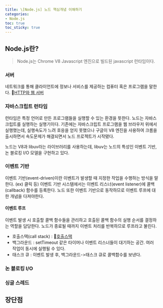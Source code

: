```yaml
---
title: \[Node.js] 노드 핵심개념 이해하기
categories:
- Node.js
toc: true
toc_sticky: true
---
```


## Node.js란?

> Node.js는 Chrome V8 Javascript 엔진으로 빌드된 javascript 런타임이다.

### 서버

네트워크를 통해 클라이언트에 정보나 서비스를 제공하는 컴퓨터 혹은 프로그램을 말한다.
🔗<a href="https://stothey0804.github.io/etc/http-server/">HTTP와 웹 서버</a>


### 자바스크립트 런타임

런타임은 특정 언어로 만든 프로그램들을 실행할 수 있는 환경을 뜻한다. 노드는 자바스크립트를 실행하는 실행기이다.
기존에는 자바스크립트 프로그램을 웹 브라우저 위에서 실행했는데, 실행속도가 느려 호응을 얻지 못했으나
구글이 V8 엔진을 사용하여 크롬을 출시하면서 속도문제가 해결되면서 노드 프로젝트가 시작됐다.

노드는 V8과 libuv라는 라이브러리를 사용하는데, libuv는 노드의 특성인 이벤트 기반, 논 블로킹 I/O 모델을 구현하고 있다.


### 이벤트 기반

이벤트 기반(event-driven)이란 이벤트가 발생할 때 지정한 작업을 수행하는 방식을 말한다. (ex) 클릭 등)
이벤트 기반 시스템에서는 이벤트 리스너(event listener)에 콜백(callback) 함수를 등록한다. 
노드 또한 이벤트 기반으로 동작하므로 이벤트 루프에 대한 개념을 다져야한다.


#### 이벤트 루프

이벤트 발생 시 호출할 콜백 함수들을 관리하고 호출된 콜백 함수의 실행 순서를 결정하는 역할을 담당한다. 노드가 종료될 때까지 이벤트 처리를 반복하므로 루프라고 불린다.

* 호출스택(call stack) : 🔗<a href="https://stothey0804.github.io/javascript/callstack/">호출스택</a>
* 백그라운드 : setTimeout 같은 타이머나 이벤트 리스너들이 대기하는 공간. 여러 작업이 동시에 실행될 수 있다.
* 태스크 큐 : 이벤트 발생 후, 백그라운드->태스크 큐로 콜백함수를 보낸다. 


### 논 블로킹 I/O

### 싱글 스레드


## 장단점